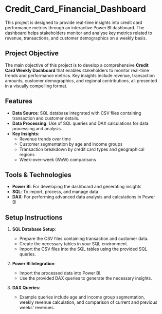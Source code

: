 # Credit_Card_Financial_Dashboard

This project is designed to provide real-time insights into credit card performance metrics through an interactive Power BI dashboard. The dashboard helps stakeholders monitor and analyse key metrics related to revenue, transactions, and customer demographics on a weekly basis.

## Project Objective

The main objective of this project is to develop a comprehensive **Credit Card Weekly Dashboard** that enables stakeholders to monitor real-time trends and performance metrics. Key insights include revenue, transaction amounts, customer demographics, and regional contributions, all presented in a visually compelling format.

## Features

- **Data Source**: SQL database integrated with CSV files containing transaction and customer details.
- **Data Processing**: Use of SQL queries and DAX calculations for data processing and analysis.
- **Key Insights**: 
  - Revenue trends over time
  - Customer segmentation by age and income groups
  - Transaction breakdown by credit card types and geographical regions
  - Week-over-week (WoW) comparisons

## Tools & Technologies

- **Power BI**: For developing the dashboard and generating insights
- **SQL**: To import, process, and manage data
- **DAX**: For performing advanced data analysis and calculations in Power BI

## Setup Instructions

1. **SQL Database Setup**:
   - Prepare the CSV files containing transaction and customer data.
   - Create the necessary tables in your SQL environment.
   - Import the CSV files into the SQL tables using the provided SQL queries.

2. **Power BI Integration**:
   - Import the processed data into Power BI.
   - Use the provided DAX queries to generate the necessary insights.

3. **DAX Queries**: 
   - Example queries include age and income group segmentation, weekly revenue calculation, and comparison of current and previous weeks' revenues.

